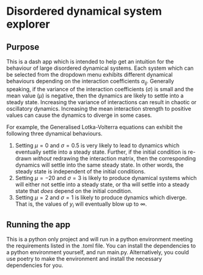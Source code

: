 # Disordered dynamical system explorer
## Purpose
This is a dash app which is intended to help get an intuition for the behaviour of large disordered dynamical systems. Each system which can be selected from the dropdown menu exhibits different dynamical behaviours depending on the interaction coefficients $\alpha_{ij}$. Generally speaking, if the variance of the interaction coefficients ($\sigma$) is small and the mean value ($\mu$) is negative, then the dynamics are likely to settle into a steady state. Increasing the variance of interactions can result in chaotic or oscillatory dynamics. Increasing the mean interaction strength to positive values can cause the dynamics to diverge in some cases. 

For example, the Generalised Lotka-Volterra equations can exhibit the following three dynamical behaviours. 
1. Setting $\mu=0$ and $\sigma=0.5$ is very likely to lead to dynamics which eventually settle into a steady state. Further, if the initial condition is re-drawn *without* redrawing the interaction matrix, then the corresponding dynamics will settle into the same steady state. In other words, the steady state is independent of the initial conditions. 
2. Setting $\mu=-20$ and $\sigma=3$ is likely to produce dynamical systems which will either not settle into a steady state, or tha will settle into a steady state that *does* depend on the initial condition. 
3. Setting $\mu=2$ and $\sigma=1$ is likely to produce dynamics which diverge. That is, the values of $y_i$ will eventually blow up to $\infty$.

## Running the app
This is a python only project and will run in a python environment meeting the requirements listed in the .toml file. You can install the dependencies to a python environment yourself, and run main.py. Alternatively, you could use poetry to make the environment and install the necessary dependencies for you.
